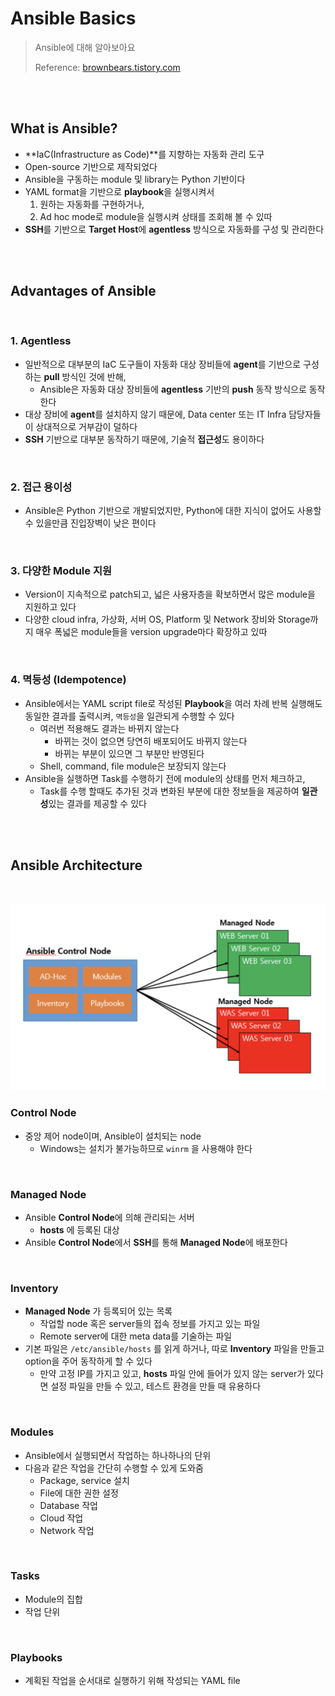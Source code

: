 # Ansible Basics

> Ansible에 대해 알아보아요
>
> Reference: [brownbears.tistory.com](https://brownbears.tistory.com/358)

<br>

<br>

## What is Ansible?

- **IaC(Infrastructure as Code)**를 지향하는 자동화 관리 도구
- Open-source 기반으로 제작되었다
- Ansible을 구동하는 module 및 library는 Python 기반이다
- YAML format을 기반으로 **playbook**을 실행시켜서
  1. 원하는 자동화를 구현하거나,
  2. Ad hoc mode로 module을 실행시켜 상태를 조회해 볼 수 있따
- **SSH**를 기반으로 **Target Host**에 **agentless** 방식으로 자동화를 구성 및 관리한다

<br>

<br>

## Advantages of Ansible

<br>

### 1. Agentless

- 일반적으로 대부분의 IaC 도구들이 자동화 대상 장비들에 **agent**를 기반으로 구성하는 **pull** 방식인 것에 반해,
  - Ansible은 자동화 대상 장비들에 **agentless** 기반의 **push** 동작 방식으로 동작한다
- 대상 장비에 **agent**를 설치하지 않기 때문에, Data center 또는 IT Infra 담당자들이 상대적으로 거부감이 덜하다
- **SSH** 기반으로 대부분 동작하기 때문에, 기술적 **접근성**도 용이하다

<br>

### 2. 접근 용이성

- Ansible은 Python 기반으로 개발되었지만, Python에 대한 지식이 없어도 사용할 수 있을만큼 진입장벽이 낮은 편이다

<br>

### 3. 다양한 Module 지원

- Version이 지속적으로 patch되고, 넓은 사용자층을 확보하면서 많은 module을 지원하고 있다
- 다양한 cloud infra, 가상화, 서버 OS, Platform 및 Network 장비와 Storage까지 매우 폭넓은 module들을 version upgrade마다 확장하고 있따

<br>

### 4. 멱등성 (Idempotence)

- Ansible에서는 YAML script file로 작성된 **Playbook**을 여러 차례 반복 실행해도 동일한 결과를 출력시켜, `멱등성`을 일관되게 수행할 수 있다
  - 여러번 적용해도 결과는 바뀌지 않는다
    - 바뀌는 것이 없으면 당연히 배포되어도 바뀌지 않는다
    - 바뀌는 부분이 있으면 그 부분만 반영된다
  - Shell, command, file module은 보장되지 않는다
- Ansible을 실행하면 Task를 수행하기 전에 module의 상태를 먼저 체크하고, 
  - Task를 수행 할때도 추가된 것과 변화된 부분에 대한 정보들을 제공하여 **일관성**있는 결과를 제공할 수 있다

<br>

<br>

## Ansible Architecture

<br>

![ansible-architecture](../../images/ansible-architecture.png)

### Control Node

- 중앙 제어 node이며, Ansible이 설치되는 node
  - Windows는 설치가 불가능하므로 `winrm` 을 사용해야 한다

<br>

### Managed Node

- Ansible **Control Node**에 의해 관리되는 서버
  - **hosts** 에 등록된 대상
- Ansible **Control Node**에서 **SSH**를 통해 **Managed Node**에 배포한다

<br>

### Inventory

- **Managed Node** 가 등록되어 있는 목록
  - 작업할 node 혹은 server들의 접속 정보를 가지고 있는 파일
  - Remote server에 대한 meta data를 기술하는 파일
- 기본 파일은 `/etc/ansible/hosts` 를 읽게 하거나, 따로 **Inventory** 파일을 만들고 option을 주어 동작하게 할 수 있다
  - 만약 고정 IP를 가지고 있고, **hosts** 파일 안에 들어가 있지 않는 server가 있다면 설정 파일을 만들 수 있고, 테스트 환경을 만들 때 유용하다

<br>

### Modules

- Ansible에서 실행되면서 작업하는 하나하나의 단위
- 다음과 같은 작업을 간단히 수행할 수 있게 도와줌
  - Package, service 설치
  - File에 대한 권한 설정
  - Database 작업
  - Cloud 작업
  - Network 작업

<br>

### Tasks

- Module의 집합
- 작업 단위

<br>

### Playbooks

- 계획된 작업을 순서대로 실행하기 위해 작성되는 YAML file

